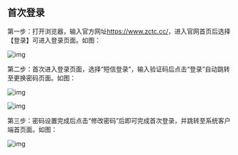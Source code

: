 ## **首次登录**

第一步：打开浏览器，输入官方网址<a href="https://www.zctc.cc/">https://www.zctc.cc/</a>，进入官网首页后选择【登录】可进入登录页面。如图：

![img](https://zctc.obs.myhuaweicloud.com/official/markdownImg/img44.png) 

 

 

第二步：首次进入登录页面，选择“短信登录”，输入验证码后点击“登录”自动跳转至更换密码页面。如图：

![img](https://zctc.obs.myhuaweicloud.com/official/markdownImg/img45.png) 

![img](https://zctc.obs.myhuaweicloud.com/official/markdownImg/img46.png) 

 

 

第三步：密码设置完成后点击“修改密码”后即可完成首次登录，并跳转至系统客户端首页面。如图：

![img](https://zctc.obs.myhuaweicloud.com/official/markdownImg/img47.png) 